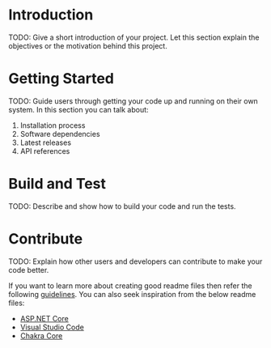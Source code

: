 # Introduction     
TODO: Give a short introduction of your project. Let this section explain the objectives or the motivation behind this project. 

# Getting Started   
TODO: Guide users through getting your code up and running on their own system. In this section you can talk about:
1.	Installation process
2.	Software dependencies  
3.	Latest releases 
4.	API references       
          
# Build and Test 
TODO: Describe and show how to build your code and run the tests. 
 
# Contribute
TODO: Explain how other users and developers can contribute to make your code better. 

If you want to learn more about creating good readme files then refer the following [guidelines](https://docs.microsoft.com/en-us/azure/devops/repos/git/create-a-readme?view=azure-devops). You can also seek inspiration from the below readme files:
- [ASP.NET Core](https://github.com/aspnet/Home)
- [Visual Studio Code](https://github.com/Microsoft/vscode)
- [Chakra Core](https://github.com/Microsoft/ChakraCore)
